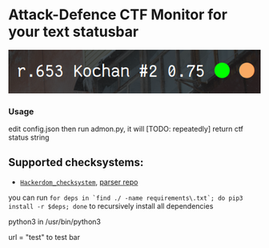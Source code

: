 # Attack-Defence CTF Monitor for your text statusbar

![img][example1]

[example1]: ./examples/polybar-1.png

### Usage
edit config.json then run admon.py, it will [TODO: repeatedly] return ctf status string

## Supported checksystems:
* [` Hackerdom_checksystem `](https://github.com/HackerDom/checksystem), [parser repo](https://github.com/Vindori/hackerdom-board-parser)


you can run ```for deps in `find ./ -name requirements\.txt`; do pip3 install -r $deps; done``` to recursively install all dependencies

python3 in /usr/bin/python3

url = "test" to test bar